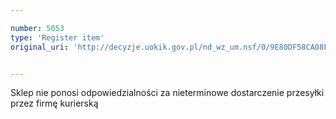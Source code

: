 ```yaml
---

number: 5053
type: 'Register item'
original_uri: 'http://decyzje.uokik.gov.pl/nd_wz_um.nsf/0/9E80DF58CA08F947C1257BB9003CD357?OpenDocument'


---
```


Sklep nie ponosi odpowiedzialności za nieterminowe dostarczenie przesyłki przez firmę kurierską
